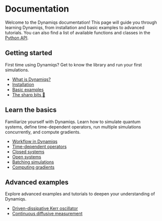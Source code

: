 # Documentation

Welcome to the Dynamiqs documentation! This page will guide you through learning Dynamiqs, from installation and basic examples to advanced tutorials. You can also find a list of available functions and classes in the [Python API](../python_api/index.md).

## Getting started

First time using Dynamiqs? Get to know the library and run your first simulations.

- [What is Dynamiqs?](getting_started/whatis.md)
- [Installation](getting_started/installation.md)
- [Basic examples](getting_started/examples.md)
- [The sharp bits 🔪](getting_started/sharp-bits.md)

## Learn the basics

Familiarize yourself with Dynamiqs. Learn how to simulate quantum systems, define time-dependent operators, run multiple simulations concurrently, and compute gradients.

- [Workflow in Dynamiqs](basics/workflow.md)
- [Time-dependent operators](basics/time-dependent-operators.md)
- [Closed systems](basics/closed-systems.md)
- [Open systems](basics/open-systems.md)
- [Batching simulations](basics/batching-simulations.md)
- [Computing gradients](basics/computing-gradients.md)

## Advanced examples

Explore advanced examples and tutorials to deepen your understanding of Dynamiqs.

- [Driven-dissipative Kerr oscillator](advanced_examples/kerr-oscillator.md)
- [Continuous diffusive measurement](advanced_examples/continuous-diffusive-measurement.md)
